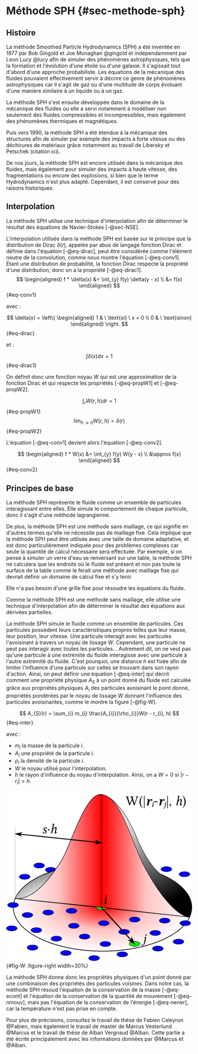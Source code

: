 # Méthode SPH {#sec-methode-sph}

## Histoire

La méthode Smoothed Particle Hydrodynamics (SPH) a été inventée en 1977 par Bob Gingold et Joe Monaghan @gingold et indépendamment par Leon Lucy @lucy afin de simuler des phénomènes astrophysiques, tels que la formation et l'évolution d'une étoile ou d'une galaxie.
Il s'agissait tout d'abord d'une approche probabiliste.
Les équations de la mécanique des fluides pouvaient effectivement servir à décrire ce genre de phénomènes astrophysiques car il s'agit de gaz ou d'une multitude de corps évoluant d'une manière similaire à un liquide ou à un gaz.

La méthode SPH s'est ensuite développée dans le domaine de la mécanique des fluides ou elle a servi notamment à modéliser non seulement des fluides compressibles et incompressibles, mais également des phénomènes thermiques et magnétiques.

Puis vers 1990, la méthode SPH a été étendue à la mécanique des structures afin de simuler par exemple des impacts à forte vitesse ou des déchirures de matériaux grâce notamment au travail de Libersky et Petschek (citation ici).

De nos jours, la méthode SPH est encore utilisée dans la mécanique des fluides, mais également pour simuler des impacts à haute vitesse, des fragmentations ou encore des explosions, si bien que le terme Hydrodynamics n'est plus adapté.
Cependant, il est conservé pour des raisons historiques.

## Interpolation

La méthode SPH utilise une technique d'interpolation afin de déterminer le résultat des équations de Navier-Stokes [-@sec-NSE].

L'interpolation utilisée dans la méthode SPH est basée sur le principe que la distribution de Dirac $\delta(r)$, appelée par abus de langage fonction Dirac et définie dans l'équation [-@eq-dirac], peut être considérée comme l'élément neutre de la convolution, comme nous montre l'équation [-@eq-conv1].
Étant une distribution de probabilité, la fonction Dirac respecte la propriété d'une distribution, donc on a la propriété [-@eq-dirac1].
$$
\begin{aligned}
f * \delta(x)
&= \int_{y} f(y) \delta(y - x) \\
&= f(x)
\end{aligned}
$$ {#eq-conv1}

avec :

$$
\delta(x) = \left\{
\begin{aligned}
1 & \ \text{si} \ x = 0 \\
0 & \ \text{sinon}
\end{aligned}
\right.
$$ {#eq-dirac}

et :

$$
\int \delta(x) dx = 1
$$ {#eq-dirac1}

On définit donc une fonction noyau $W$ qui est une approximation de la fonction Dirac et qui respecte les propriétés [-@eq-propW1] et [-@eq-propW2].

$$
\int_{r}W(r, h)dr = 1
$$ {#eq-propW1}
$$
\lim_{h\rightarrow 0} W(r, h) = \delta(r)
$$ {#eq-propW2}

L'équation [-@eq-conv1] devient alors l'équation [-@eq-conv2].

$$
\begin{aligned}
f * W(x)
&= \int_{y} f(y) W(y - x) \\
&\approx f(x)
\end{aligned}
$$ {#eq-conv2}

## Principes de base

La méthode SPH représente le fluide comme un ensemble de particules interagissant entre elles.
Elle simule le comportement de chaque particule, donc il s'agit d'une méthode lagrangienne.

De plus, la méthode SPH est une méthode sans maillage, ce qui signifie en d'autres termes qu'elle ne nécessite pas de maillage fixe.
Cela implique que la méthode SPH peut être utilisée avec une taille de domaine adaptative, et est donc particulièrement indiquée pour des problèmes complexes car seule la quantité de calcul nécessaire sera effectuée.
Par exemple, si on pense à simuler un verre d'eau se renversant sur une table, la méthode SPH ne calculera que les endroits où le fluide est présent et non pas toute la surface de la table comme le ferait une méthode avec maillage fixe qui devrait définir un domaine de calcul fixe et s'y tenir.

Elle n'a pas besoin d'une grille fixe pour résoudre les équations du fluide.

Comme la méthode SPH est une méthode sans maillage, elle utilise une technique d'interpolation afin de déterminer le résultat des équations aux dérivées partielles.

La méthode SPH simule le fluide comme un ensemble de particules.
Ces particules possèdent leurs caractéristiques propres telles que leur masse, leur position, leur vitesse.
Une particule interagit avec les particules l'avoisinant à travers un noyau de lissage $W$.
Cependant, une particule ne peut pas interagir avec toutes les particules...
Autrement dit, on ne veut pas qu'une particule à une extrémité du fluide interagisse avec une particule à l'autre extrémité du fluide.
C'est pourquoi, une distance $h$ est fixée afin de limiter l'influence d'une particule sur celles se trouvant dans son rayon d'action.
Ainsi, on peut définir une équation [-@eq-inter] qui décrit comment une propriété physique $A_{S}$ à un point donné du fluide est calculée grâce aux propriétés physiques $A_{i}$ des particules avoisinant le point donné, propriétés pondérées par le noyau de lissage $W$ donnant l'influence des particules avoisinantes, comme le montre la figure [-@fig-W].

$$
A_{S}(r) = \sum_{i} m_{i} \frac{A_{i}}{\rho_{i}}W(r - r_{i}, h)
$$ {#eq-inter}

avec :

- $m_{i}$ la masse de la particule $i$.
- $A_{i}$ une propriété de la particule $i$.
- $\rho_{i}$ la densité de la particule $i$.
- $W$ le noyau utilisé pour l'interpolation.
- $h$ le rayon d'influence du noyau d'interpolation. Ainsi, on a $W = 0$ si $|r - r_{i}| > h$.

![créée par @W](../images/W.png){#fig-W .figure-right width=30%}

La méthode SPH donne donc les propriétés physiques d'un point donné par une combinaison des propriétés des particules voisines.
Dans notre cas, la méthode SPH résoud l'équation de la conservation de la masse [-@eq-econt] et l'équation de la conservation de la quantité de mouvement [-@eq-nmouv], mais pas l'équation de la conservation de l'énergie [-@eq-nener], car la température n'est pas prise en compte.

Pour plus de précisions, consultez le travail de thèse de Fabien Caleyron @Fabien, mais également le travail de master de Marcus Vesterlund @Marcus et le travail de thèse de Alban Vergnaud @Alban.
Cette partie a été écrite principalement avec les informations données par @Marcus et @Alban.


